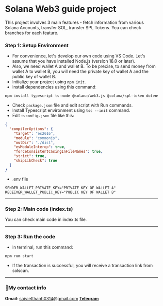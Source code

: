 # Solana Web3 guide project

This project involves 3 main features - fetch information from various Solana Accounts, transfer SOL, transfer SPL Tokens.
You can check branches for each feature.

### Step 1: Setup Environment
- For convenience, let's develop our own code using VS Code. Let's assume that you have installed Node.js (version 18.0 or later).
- Also, we need wallet A and wallet B. To be precise, to send money from wallet A to wallet B, you will need the private key of wallet A and the public key of wallet B.
- Initialize your project using `npm init`.
- Install dependencies using this command:
```bash
npm install typescript ts-node @solana/web3.js @solana/spl-token dotenv bs58
```
- Check `package.json` file and edit script with Run commands.
- Install Typescript environment using `tsc --init` command.
- Edit `tsconfig.json` file like this:
```json
{
  "compilerOptions": {
    "target": "es2016",
    "module": "commonjs",
    "outDir": "./dist",
    "esModuleInterop": true,
    "forceConsistentCasingInFileNames": true,
    "strict": true,
    "skipLibCheck": true
  }
}
```
- .env file
```
SENDER_WALLET_PRIVATE_KEY="PRIVATE KEY OF WALLET A"
RECEIVER_WALLET_PUBLIC_KEY="PUBLIC KEY OF WALLET B"
```
---
### **Step 2: Main code (index.ts)**
You can check main code in index.ts file.

---

### **Step 3: Run the code**
- In terminal, run this command:
```bash
npm run start
```
- If the transaction is successful, you will receive a transaction link from solscan.

---

### **📧My contact info**
**Gmail**: saivietthanh0314@gmail.com
[**Telegram**](https://t.me/super_a_a)
